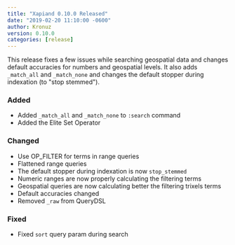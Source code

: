 ```yaml
---
title: "Xapiand 0.10.0 Released"
date: "2019-02-20 11:10:00 -0600"
author: Kronuz
version: 0.10.0
categories: [release]
---
```


This release fixes a few issues while searching geospatial data and changes
default accuracies for numbers and geospatial levels. It also adds
`_match_all` and `_match_none` and changes the default stopper during indexation
(to "stop stemmed").


### Added
- Added `_match_all` and `_match_none` to `:search` command
- Added the Elite Set Operator

### Changed
- Use OP_FILTER for terms in range queries
- Flattened range queries
- The default stopper during indexation is now `stop_stemmed`
- Numeric ranges are now properly calculating the filtering terms
- Geospatial queries are now calculating better the filtering trixels terms
- Default accuracies changed
- Removed `_raw` from QueryDSL

### Fixed
- Fixed `sort` query param during search
